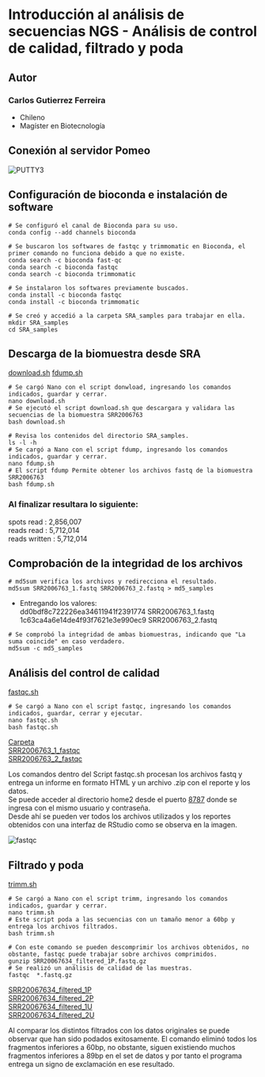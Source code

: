 # Introducción al análisis de secuencias NGS - Análisis de control de calidad, filtrado y poda  

## **Autor**
### Carlos Gutierrez Ferreira  
- Chileno
- Magíster en Biotecnología

## Conexión al servidor Pomeo

![PUTTY3](https://user-images.githubusercontent.com/80927233/119919416-67792b00-bf38-11eb-8e85-ffe2a8c69777.jpg)

## Configuración de bioconda e instalación de software

```
# Se configuró el canal de Bioconda para su uso.
conda config --add channels bioconda 

# Se buscaron los softwares de fastqc y trimmomatic en Bioconda, el primer comando no funciona debido a que no existe.
conda search -c bioconda fast-qc
conda search -c bioconda fastqc
conda search -c bioconda trimmomatic 

# Se instalaron los softwares previamente buscados.
conda install -c bioconda fastqc
conda install -c bioconda trimmomatic 

# Se creó y accedió a la carpeta SRA_samples para trabajar en ella.
mkdir SRA_samples
cd SRA_samples 
```

## Descarga de la biomuestra desde SRA
[download.sh](https://github.com/GenomicsEducation/CarlosGutierrez/blob/main/Analisis-secuencias-NGS/SCRIPT/download.sh) 
[fdump.sh](https://github.com/GenomicsEducation/CarlosGutierrez/blob/main/Analisis-secuencias-NGS/SCRIPT/fdump.sh)

```
# Se cargó Nano con el script donwload, ingresando los comandos indicados, guardar y cerrar.
nano download.sh
# Se ejecutó el script download.sh que descargara y validara las secuencias de la biomuestra SRR2006763
bash download.sh 

# Revisa los contenidos del directorio SRA_samples.
ls -l -h 
# Se cargó a Nano con el script fdump, ingresando los comandos indicados, guardar y cerrar.
nano fdump.sh
# El script fdump Permite obtener los archivos fastq de la biomuestra SRR2006763
bash fdump.sh 
```

### Al finalizar resultara lo siguiente:  

spots read : 2,856,007  
reads read : 5,712,014  
reads written : 5,712,014  

## Comprobación de la integridad de los archivos

```
# md5sum verifica los archivos y redirecciona el resultado. 
md5sum SRR2006763_1.fastq SRR2006763_2.fastq > md5_samples
```

- Entregando los valores:  
dd0bdf8c722226ea34611941f2391774  SRR2006763_1.fastq  
1c63ca4a6e14de4f93f7621e3e990ec9  SRR2006763_2.fastq  

```
# Se comprobó la integridad de ambas biomuestras, indicando que "La suma coincide" en caso verdadero.
md5sum -c md5_samples 
```

## Análisis del control de calidad
[fastqc.sh](https://github.com/GenomicsEducation/CarlosGutierrez/blob/main/Analisis-secuencias-NGS/SCRIPT/fastqc.sh) 

```
# Se cargó a Nano con el script fastqc, ingresando los comandos indicados, guardar, cerrar y ejecutar. 
nano fastqc.sh
bash fastqc.sh
```

[Carpeta](https://github.com/GenomicsEducation/CarlosGutierrez/blob/main/Analisis-secuencias-NGS/FastQC/)  
[SRR2006763_1_fastqc](https://github.com/GenomicsEducation/CarlosGutierrez/blob/main/Analisis-secuencias-NGS/FastQC/SRR2006763_1_fastqc.html)  
[SRR2006763_2_fastqc](https://github.com/GenomicsEducation/CarlosGutierrez/blob/main/Analisis-secuencias-NGS/FastQC/SRR2006763_2_fastqc.html)  

Los comandos dentro del Script fastqc.sh procesan los archivos fastq y entrega un informe en formato HTML y un archivo .zip con el reporte y los datos.  
Se puede acceder al directorio home2 desde el puerto [8787](http://200.54.220.141:8787/) donde se ingresa con el mismo usuario y contraseña.  
Desde ahí se pueden ver todos los archivos utilizados y los reportes obtenidos con una interfaz de RStudio como se observa en la imagen.

![fastqc](https://user-images.githubusercontent.com/80927233/121597512-cf3a7600-ca0e-11eb-8c0f-803c4dab20d1.png)

## Filtrado y poda
[trimm.sh](https://github.com/GenomicsEducation/CarlosGutierrez/blob/main/Analisis-secuencias-NGS/SCRIPT/trimm.sh) 

```
# Se cargó a Nano con el script trimm, ingresando los comandos indicados, guardar y cerrar.
nano trimm.sh
# Este script poda a las secuencias con un tamaño menor a 60bp y entrega los archivos filtrados.
bash trimm.sh 

# Con este comando se pueden descomprimir los archivos obtenidos, no obstante, fastqc puede trabajar sobre archivos comprimidos.
gunzip SRR20067634_filtered_1P.fastq.gz 
# Se realizó un análisis de calidad de las muestras.
fastqc  *.fastq.gz 
```

[SRR20067634_filtered_1P](https://github.com/GenomicsEducation/CarlosGutierrez/blob/main/Analisis-secuencias-NGS/FastQC/SRR20067634_filtered_1P_fastqc.html)  
[SRR20067634_filtered_2P](https://github.com/GenomicsEducation/CarlosGutierrez/blob/main/Analisis-secuencias-NGS/FastQC/SRR20067634_filtered_2P_fastqc.html)  
[SRR20067634_filtered_1U](https://github.com/GenomicsEducation/CarlosGutierrez/blob/main/Analisis-secuencias-NGS/FastQC/SRR20067634_filtered_1U_fastqc.html)  
[SRR20067634_filtered_2U](https://github.com/GenomicsEducation/CarlosGutierrez/blob/main/Analisis-secuencias-NGS/FastQC/SRR20067634_filtered_2U_fastqc.html)  

Al comparar los distintos filtrados con los datos originales se puede observar que han sido podados exitosamente.
El comando eliminó todos los fragmentos inferiores a 60bp, no obstante, siguen existiendo muchos fragmentos inferiores a 89bp en el set de datos y por tanto el programa entrega un signo de exclamación en ese resultado. 

